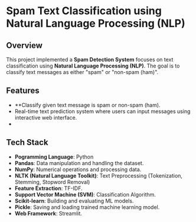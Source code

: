 # Spam Text Classification using Natural Language Processing (NLP)

## Overview
This project implemented a **Spam Detection System** focuses on text classification using **Natural Language Processing (NLP)**. The goal is to classify text messages as either "spam" or "non-spam (ham)".

## Features
- **Classify given text message is spam or non-spam (ham).
- Real-time text prediction system where users can input messages using interactive web interface.
- 

## Tech Stack
- **Pogramming Language**: Python
- **Pandas**: Data manipulation and handling the dataset.
- **NumPy**: Numerical operations and processing data.
- **NLTK (Natural Language Toolkit)**: Text Preprocessing (Tokenization, Stemming, Stopword Removal)
- **Feature Extraction**: TF-IDF.
- **Support Vector Machine (SVM)**: Classification Algorithm.
- **Scikit-learn**: Building and evaluating ML models.
- **Pickle**: Saving and loading trained machine learning model.
- **Web Framework**: Streamlit.
